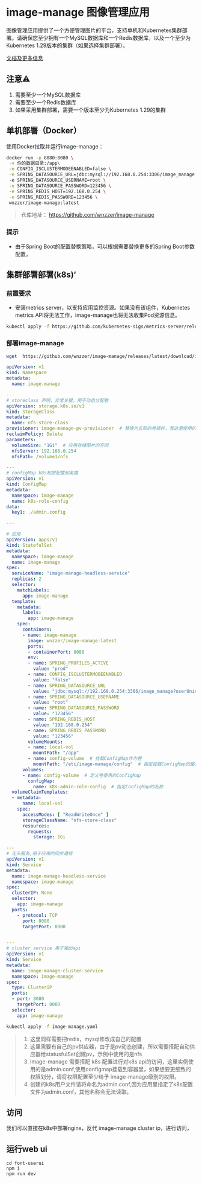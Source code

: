 # image-manage 图像管理应用

图像管理应用提供了一个方便管理图片的平台，支持单机和Kubernetes集群部署。请确保您至少拥有一个MySQL数据库和一个Redis数据库，以及一个至少为Kubernetes 1.29版本的集群（如果选择集群部署）。

[文档及更多信息](https://wnzzer.github.io/image-manage/)

## 注意⚠️

1. 需要至少一个MySQL数据库
2. 需要至少一个Redis数据库
3. 如果采用集群部署，需要一个版本至少为Kubernetes 1.29的集群

## 单机部署（Docker）

使用Docker拉取并运行image-manage：

```bash
docker run -p 8080:8080 \
 -v 你的数据目录:/app\
 -e CONFIG_ISCLUSTERMODEENABLED=false \
 -e SPRING_DATASOURCE_URL=jdbc:mysql://192.168.0.254:3306/image_manage?useUnicode=true&characterEncoding=utf-8&useSSL=false&serverTimezone=Asia/Shanghai \
 -e SPRING_DATASOURCE_USERNAME=root \
 -e SPRING_DATASOURCE_PASSWORD=123456 \
 -e SPRING_REDIS_HOST=192.168.0.254 \
 -e SPRING_REDIS_PASSWORD=123456 \
 wnzzer/image-manage:latest
```
> 仓库地址： <https://github.com/wnzzer/image-manage>

  </code-block>
</code-group>

### 提示
- 由于Spring Boot的配置替换策略，可以根据需要替换更多的Spring Boot参数配置。


## 集群部署部署(k8s)‘

### 前置要求


- 安装metrics server，以支持应用监控资源。如果没有该组件，Kubernetes metrics API将无法工作，image-manage也将无法收集Pod资源信息。

```sh
kubectl apply -f https://github.com/kubernetes-sigs/metrics-server/releases/latest/download/components.yaml
```

### 部署image-manage

```sh
wget  https://github.com/wnzzer/image-manage/releases/latest/download/image-manage-yaml
```
```yaml
apiVersion: v1
kind: Namespace
metadata:
  name: image-manage

---
# storeclass 声明，非常关键，用于动态分配卷
apiVersion: storage.k8s.io/v1
kind: StorageClass
metadata:
  name: nfs-store-class
provisioner: image-manage-pv-provisioner  # 替换为实际的卷插件，我这里使用的是nfs的自动供应器，可以采用公用云或者其他pv自动供应器
reclaimPolicy: Delete
parameters:
  volumeSize: "1Gi"  # 应用存储图片的空间
  nfsServer: 192.168.0.254
  nfsPath: /volume1/nfs

---
# configMap k8s权限配置到英雄
apiVersion: v1
kind: ConfigMap
metadata:
  namespace: image-manage
  name: k8s-role-config
data:
  key1: ./admin.config

---

# 应用
apiVersion: apps/v1
kind: StatefulSet
metadata:
  namespace: image-manage
  name: image-manage
spec:
  serviceName: "image-manage-headless-service"
  replicas: 2
  selector:
    matchLabels:
      app: image-manage
  template:
    metadata:
      labels:
        app: image-manage
    spec:
      containers:
      - name: image-manage
        image: wnzzer/image-manage:latest
        ports: 
        - containerPort: 8080
        env:
        - name: SPRING_PROFILES_ACTIVE
          value: "prod"
        - name: CONFIG_ISCLUSTERMODEENABLED
          value: "false"
        - name: SPRING_DATASOURCE_URL
          value: "jdbc:mysql://192.168.0.254:3306/image_manage?userUnicode=true&characterEncoding=utf-8&useSSL=false&serverTimezone=Asia/Shanghai"
        - name: SPRING_DATASOURCE_USERNAME
          value: "root"
        - name: SPRING_DATASOURCE_PASSWORD
          value: "123456"
        - name: SPRING_REDIS_HOST
          value: "192.168.0.254"
        - name: SPRING_REDIS_PASSWORD
          value: "123456"
        volumeMounts:
        - name: local-vol
          mountPath: "/app"
        - name: config-volume  # 挂载ConfigMap作为卷
          mountPath: "/etc/image-manage/config"  # 指定挂载ConfigMap的路径
      volumes:
      - name: config-volume  # 定义卷使用的ConfigMap
        configMap:
          name: k8s-admin-role-config  # 指定ConfigMap的名称
  volumeClaimTemplates:
  - metadata:
      name: local-vol
    spec:
      accessModes: [ "ReadWriteOnce" ]
      storageClassName: "nfs-store-class"
      resources:
        requests:
          storage: 1Gi

---
# 无头服务,用于应用的同步通信
apiVersion: v1
kind: Service
metadata:
  name: image-manage-headless-service
  namespace: image-manage
spec:
  clusterIP: None
  selector:
    app: image-manage
  ports:
    - protocol: TCP
      port: 8080
      targetPort: 8080


---
# cluster service 用于输出api
apiVersion: v1
kind: Service
metadata:
  name: image-manage-cluster-service
  namespace: image-manage
spec:
  type: ClusterIP
  ports:
  - port: 8080
    targetPort: 8080
  selector:
    app: image-manage
```
```sh
kubectl apply -f image-manage.yaml
```



  >1. 这里同样需要把redis，mysql修改成自己的配置
  >2. 这里需要有自己的pv供应器，由于是pv动态创建，所以需要搭配自动供应器给statusfulSet创建pv，示例中使用的是nfs
  >3. image-manage 需要搭配 k8s 配置进行对k8s api的访问，这里实例使用的是admin.conf,使用configmap挂载到容器里，如果想要更细致的权限划分，请将权限配置至少给予 image-manage级别的权限。
  >4. 创建的k8s用户文件请将命名为admin.conf,因为应用里指定了k8s配置文件为admin.conf，其他名称会无法读取。


## 访问

我们可以直接在k8s中部署nginx，反代 image-manage cluster ip，进行访问，

## 运行web ui
```shell
cd font-userui
npm i
npm run dev
```